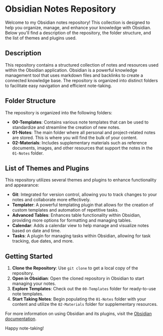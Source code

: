 # Obsidian Notes Repository

Welcome to my Obsidian notes repository! This collection is designed to help you organize, manage, and enhance your knowledge with Obsidian. Below you'll find a description of the repository, the folder structure, and the list of themes and plugins used.

## Description

This repository contains a structured collection of notes and resources used within the Obsidian application. Obsidian is a powerful knowledge management tool that uses markdown files and backlinks to create a connected knowledge base. The repository is organized into distinct folders to facilitate easy navigation and efficient note-taking.

## Folder Structure

The repository is organized into the following folders:

- **00-Templates**: Contains various note templates that can be used to standardize and streamline the creation of new notes.
- **01-Notes**: The main folder where all personal and project-related notes are stored. This is where you will find the bulk of your content.
- **02-Materials**: Includes supplementary materials such as reference documents, images, and other resources that support the notes in the `01-Notes` folder.

## List of Themes and Plugins

This repository utilizes several themes and plugins to enhance functionality and appearance:

- **Git**: Integrated for version control, allowing you to track changes to your notes and collaborate more effectively.
- **Templater**: A powerful templating plugin that allows for the creation of custom templates and automation of repetitive tasks.
- **Advanced Tables**: Enhances table functionality within Obsidian, providing more options for formatting and managing tables.
- **Calendar**: Adds a calendar view to help manage and visualize notes based on date and time.
- **Tasks**: A plugin for managing tasks within Obsidian, allowing for task tracking, due dates, and more.

## Getting Started

1. **Clone the Repository**: Use `git clone` to get a local copy of the repository.
2. **Open in Obsidian**: Open the cloned repository in Obsidian to start managing your notes.
3. **Explore Templates**: Check out the `00-Templates` folder for ready-to-use note templates.
4. **Start Taking Notes**: Begin populating the `01-Notes` folder with your content and utilize the `02-Materials` folder for supplementary resources.

For more information on using Obsidian and its plugins, visit the [Obsidian documentation](https://obsidian.md/docs).

Happy note-taking!
